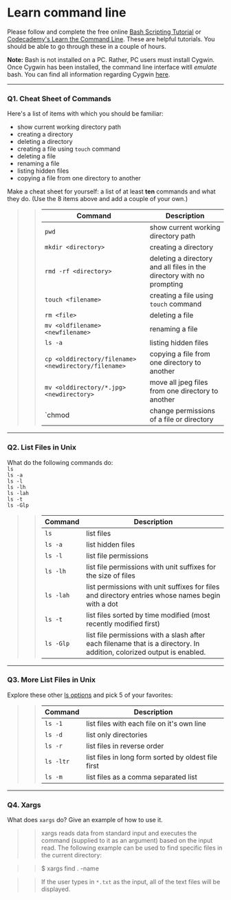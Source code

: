 # Learn command line

Please follow and complete the free online [Bash Scripting Tutorial](https://ryanstutorials.net/bash-scripting-tutorial/) or [Codecademy's Learn the Command Line](https://www.codecademy.com/learn/learn-the-command-line). These are helpful tutorials. You should be able to go through these in a couple of hours.

**Note:** Bash is not installed on a PC. Rather, PC users must install Cygwin. Once Cygwin has been installed, the command line interface witll _emulate_ bash. You can find all information regarding Cygwin [here](https://www.cygwin.com/).

---

### Q1.  Cheat Sheet of Commands  

Here's a list of items with which you should be familiar:  
* show current working directory path
* creating a directory
* deleting a directory
* creating a file using `touch` command
* deleting a file
* renaming a file
* listing hidden files
* copying a file from one directory to another

Make a cheat sheet for yourself: a list of at least **ten** commands and what they do.  (Use the 8 items above and add a couple of your own.)  

> > Command | Description
> > ------- | -----------
> > `pwd` | show current working directory path
> > `mkdir <directory>` | creating a directory
> > `rmd -rf <directory>`	| deleting a directory and all files in the directory with no prompting
> > `touch <filename>` | creating a file using `touch` command
> > `rm <file>`	| deleting a file
> > `mv <oldfilename> <newfilename>` | renaming a file
> > `ls -a` | listing hidden files
> > `cp <olddirectory/filename> <newdirectory/filename>` | copying a file from one directory to another
> > `mv <olddirectory/*.jpg> <newdirectory>` | move all jpeg files from one directory to another
> > `chmod <permissions> <path>	| change permissions of a file or directory
---

### Q2.  List Files in Unix   

What do the following commands do:  
`ls`  
`ls -a`  
`ls -l`  
`ls -lh`  
`ls -lah`  
`ls -t`  
`ls -Glp`  

> > Command | Description
> > ------- | -----------
> > `ls` | list files
> > `ls -a` | list hidden files
> > `ls -l` |  list file permissions
> > `ls -lh` | list file permissions with unit suffixes for the size of files
> > `ls -lah` | list permissions with unit suffixes for files and directory entries whose names begin with a dot
> > `ls -t` | list files sorted by time modified (most recently modified first)
> > `ls -Glp` | list file permissions with a slash after each filename that is a directory. In addition, colorized output is enabled.

---

### Q3.  More List Files in Unix  

Explore these other [ls options](http://www.techonthenet.com/unix/basic/ls.php) and pick 5 of your favorites:

> > Command | Description
> > ------- | -----------
> > `ls -1` | list files with each file on it's own line
> > `ls -d` | list only directories
> > `ls -r` | list files in reverse order
> > `ls -ltr` | list files in long form sorted by oldest file first
> > `ls -m` | list files as a comma separated list

---

### Q4.  Xargs   

What does `xargs` do? Give an example of how to use it.

> > xargs reads data from standard input and executes the command (supplied to it as an argument) based on the input read. The following example can be used to find specific files in the current directory:

> > $ xargs find . -name

> > If the user types in `*.txt` as the input, all of the text files will be displayed. 

